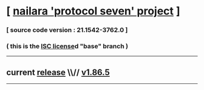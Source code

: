 
# [ [nailara 'protocol seven' project](http://nailara.network/) ]

### [ source code version : 21.1542-3762.0 ]

### ( this is the [ISC license](license)d "base" branch )
---
## current [release](https://github.com/nailara-technologies/protocol-7/releases) \\\\// [v1.86.5](https://github.com/nailara-technologies/protocol-7/releases/tag/v1.86.5)
---
